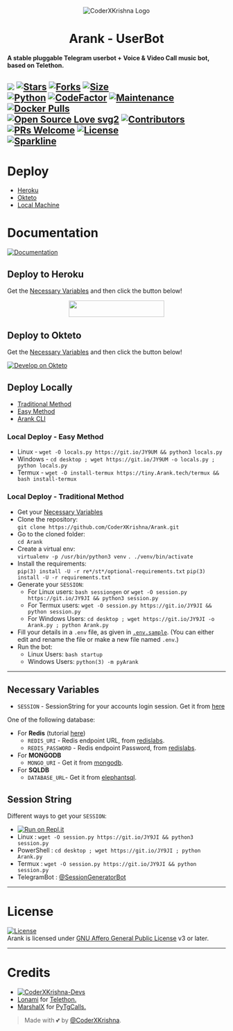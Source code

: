 <p align="center">
  <img src="./resources/extras/logo_readme.jpg" alt="CoderXKrishna Logo">
</p>
<h1 align="center">
  <b>Arank - UserBot</b>
</h1>

<b>A stable pluggable Telegram userbot + Voice & Video Call music bot, based on Telethon.</b>

[![](https://img.shields.io/badge/Arank-v0.8-crimson)](#)
[![Stars](https://img.shields.io/github/stars/CoderXKrishna/Arank?style=flat-square&color=yellow)](https://github.com/CoderXKrishna/Arank/stargazers)
[![Forks](https://img.shields.io/github/forks/CoderXKrishna/Arank?style=flat-square&color=orange)](https://github.com/CoderXKrishna/Arank/fork)
[![Size](https://img.shields.io/github/repo-size/CoderXKrishna/Arank?style=flat-square&color=green)](https://github.com/CoderXKrishna/Arank/)   
[![Python](https://img.shields.io/badge/Python-v3.10.3-blue)](https://www.python.org/)
[![CodeFactor](https://www.codefactor.io/repository/github/CoderXKrishna/Arank/badge/main)](https://www.codefactor.io/repository/github/CoderXKrishna/Arank/overview/main)
[![Maintenance](https://img.shields.io/badge/Maintained%3F-yes-green.svg)](https://github.com/CoderXKrishna/Arank/graphs/commit-activity)
[![Docker Pulls](https://img.shields.io/docker/pulls/theCoderXKrishna/Arank?style=flat-square)](https://img.shields.io/docker/pulls/theCoderXKrishna/Arank?style=flat-square)   
[![Open Source Love svg2](https://badges.frapsoft.com/os/v2/open-source.svg?v=103)](https://github.com/CoderXKrishna/Arank)
[![Contributors](https://img.shields.io/github/contributors/CoderXKrishna/Arank?style=flat-square&color=green)](https://github.com/CoderXKrishna/Arank/graphs/contributors)
[![PRs Welcome](https://img.shields.io/badge/PRs-welcome-brightgreen.svg?style=flat-square)](https://makeapullrequest.com)
[![License](https://img.shields.io/badge/License-AGPL-blue)](https://github.com/CoderXKrishna/Arank/blob/main/LICENSE)   
[![Sparkline](https://stars.medv.io/CoderXKrishna/Arank.svg)](https://stars.medv.io/CoderXKrishna/Arank)
----

# Deploy
- [Heroku](#deploy-to-heroku)
- [Okteto](#deploy-to-okteto)
- [Local Machine](#deploy-locally)

# Documentation 
[![Documentation](https://img.shields.io/badge/Documentation-Arank-blue)](http://Arank.tech/)



## Deploy to Heroku
Get the [Necessary Variables](#Necessary-Variables) and then click the button below!  

<p align="center"><a href="https://dashboard.heroku.com/new?template=https://github.com/CoderXKrishna/Arank"> <img src="https://img.shields.io/badge/Deploy%20On%20Heroku-darkred?style=for-the-badge&logo=heroku" width="220" height="38.45"/></a></p>

## Deploy to Okteto
Get the [Necessary Variables](#Necessary-Variables) and then click the button below!

[![Develop on Okteto](https://okteto.com/develop-okteto.svg)](https://cloud.okteto.com/deploy?repository=https://github.com/CoderXKrishna/Arank)

## Deploy Locally
- [Traditional Method](#local-deploy---traditional-method)
- [Easy Method](#local-deploy---easy-method)
- [Arank CLI](#Arank-cli)

### Local Deploy - Easy Method
- Linux - `wget -O locals.py https://git.io/JY9UM && python3 locals.py`
- Windows - `cd desktop ; wget https://git.io/JY9UM -o locals.py ; python locals.py`
- Termux - `wget -O install-termux https://tiny.Arank.tech/termux && bash install-termux`

### Local Deploy - Traditional Method
- Get your [Necessary Variables](#Necessary-Variables)
- Clone the repository:    
`git clone https://github.com/CoderXKrishna/Arank.git`
- Go to the cloned folder:    
`cd Arank`
- Create a virtual env:      
`virtualenv -p /usr/bin/python3 venv`
`. ./venv/bin/activate`
- Install the requirements:      
`pip(3) install -U -r re*/st*/optional-requirements.txt`
`pip(3) install -U -r requirements.txt`
- Generate your `SESSION`:
  - For Linux users:
    `bash sessiongen`
     or
    `wget -O session.py https://git.io/JY9JI && python3 session.py`
  - For Termux users:
    `wget -O session.py https://git.io/JY9JI && python session.py`
  - For Windows Users:
    `cd desktop ; wget https://git.io/JY9JI -o Arank.py ; python Arank.py`
- Fill your details in a `.env` file, as given in [`.env.sample`](https://github.com/CoderXKrishna/Arank/blob/main/.env.sample).
(You can either edit and rename the file or make a new file named `.env`.)
- Run the bot:
  - Linux Users:
   `bash startup`
  - Windows Users:
    `python(3) -m pyArank`

---
## Necessary Variables
- `SESSION` - SessionString for your accounts login session. Get it from [here](#Session-String)

One of the following database:
- For **Redis** (tutorial [here](./resources/extras/redistut.md))
  - `REDIS_URI` - Redis endpoint URL, from [redislabs](http://redislabs.com/).
  - `REDIS_PASSWORD` - Redis endpoint Password, from [redislabs](http://redislabs.com/).
- For **MONGODB**
  - `MONGO_URI` - Get it from [mongodb](https://mongodb.com/atlas).
- For **SQLDB**
  - `DATABASE_URL`- Get it from [elephantsql](https://elephantsql.com).

## Session String
Different ways to get your `SESSION`:
* [![Run on Repl.it](https://replit.com/badge/github/CoderXKrishna/Arank)](https://replit.com/@CoderXKrishna/ArankStringSession)
* Linux : `wget -O session.py https://git.io/JY9JI && python3 session.py`
* PowerShell : `cd desktop ; wget https://git.io/JY9JI ; python Arank.py`
* Termux : `wget -O session.py https://git.io/JY9JI && python session.py`
* TelegramBot : [@SessionGeneratorBot](https://t.me/SessionGeneratorBot)

---

# License
[![License](https://www.gnu.org/graphics/agplv3-155x51.png)](LICENSE)   
Arank is licensed under [GNU Affero General Public License](https://www.gnu.org/licenses/agpl-3.0.en.html) v3 or later.

---

# Credits
* [![CoderXKrishna-Devs](https://img.shields.io/static/v1?label=CoderXKrishna&message=devs&color=critical)](https://t.me/ArankDevs)
* [Lonami](https://github.com/LonamiWebs/) for [Telethon.](https://github.com/LonamiWebs/Telethon)
* [MarshalX](https://github.com/MarshalX) for [PyTgCalls.](https://github.com/MarshalX/tgcalls)

> Made with 💕 by [@CoderXKrishna](https://t.me/CoderXKrishna).    
